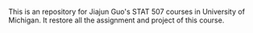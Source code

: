 This is an repository for Jiajun Guo's STAT 507 courses in University of Michigan. It restore all the assignment and project of this course.
